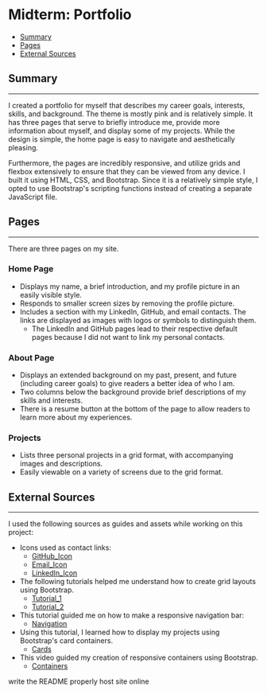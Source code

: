 # Midterm: Portfolio <!-- omit in toc -->

- [Summary](#summary)
- [Pages](#pages)
- [External Sources](#external-sources)

## Summary
<hr>
I created a portfolio for myself that describes my career goals, interests, skills, and background. The theme is mostly pink and is relatively simple. It has three pages that serve to briefly introduce me, provide more information about myself, and display some of my projects. While the design is simple, the home page is easy to navigate and aesthetically pleasing.

Furthermore, the pages are incredibly responsive, and utilize grids and flexbox extensively to ensure that they can be viewed from any device. I built it using HTML, CSS, and Bootstrap. Since it is a relatively simple style, I opted to use Bootstrap's scripting functions instead of creating a separate JavaScript file.

## Pages
<hr>
There are three pages on my site.

### Home Page

- Displays my name, a brief introduction, and my profile picture in an easily visible style.
- Responds to smaller screen sizes by removing the profile picture.
- Includes a section with my LinkedIn, GitHub, and email contacts. The links are displayed as images with logos or symbols to distinguish them.
    - The LinkedIn and GitHub pages lead to their respective default pages because I did not want to link my personal contacts.

### About Page

- Displays an extended background on my past, present, and future (including career goals) to give readers a better idea of who I am.
- Two columns below the background provide brief descriptions of my skills and interests.
- There is a resume button at the bottom of the page to allow readers to learn more about my experiences.

### Projects
- Lists three personal projects in a grid format, with accompanying images and descriptions.
- Easily viewable on a variety of screens due to the grid format.

## External Sources
<hr>

I used the following sources as guides and assets while working on this project:

- Icons used as contact links:
    - [GitHub_Icon](https://en.m.wikipedia.org/wiki/File:Octicons-mark-github.svg)
    - [Email_Icon](https://www.flaticon.com/free-icon/email_542638)
    - [LinkedIn_Icon](https://www.flaticon.com/free-icon/linkedin_174857)
- The following tutorials helped me understand how to create grid layouts using Bootstrap.
    - [Tutorial_1](https://www.youtube.com/watch?v=irfbn103AzE)
    - [Tutorial_2](https://www.youtube.com/watch?v=yCCIztB-S_k)
- This tutorial guided me on how to make a responsive navigation bar:
    - [Navigation](https://www.youtube.com/watch?v=7AT1X9Z41sA)
- Using this tutorial, I learned how to display my projects using Bootstrap's card containers.
    - [Cards](https://www.youtube.com/watch?v=NRoET8-8cbw)
- This video guided my creation of responsive containers using Bootstrap.
    - [Containers](https://www.youtube.com/watch?v=Y6q8R-9y6a0)

write the README properly
host site online